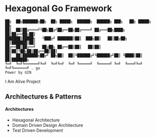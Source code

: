 # Hexagonal Go Framework
```
██╗  ██╗███████╗██╗  ██╗ █████╗  ██████╗  ██████╗ ███╗   ██╗ █████╗ ██╗     
██║  ██║██╔════╝╚██╗██╔╝██╔══██╗██╔════╝ ██╔═══██╗████╗  ██║██╔══██╗██║     
███████║█████╗   ╚███╔╝ ███████║██║  ███╗██║   ██║██╔██╗ ██║███████║██║     
██╔══██║██╔══╝   ██╔██╗ ██╔══██║██║   ██║██║   ██║██║╚██╗██║██╔══██║██║     
██║  ██║███████╗██╔╝ ██╗██║  ██║╚██████╔╝╚██████╔╝██║ ╚████║██║  ██║███████╗
╚═╝  ╚═╝╚══════╝╚═╝  ╚═╝╚═╝  ╚═╝ ╚═════╝  ╚═════╝ ╚═╝  ╚═══╝╚═╝  ╚═╝╚══════╝ . go
Power by GIN
```

I Am Alive Project

## Architectures & Patterns

#### Architectures
- Hexagonal Architecture
- Domain Driven Design Architecture
- Test Driven Development
